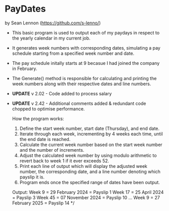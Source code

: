 # PayDates
by  Sean Lennon (https://github.com/s-lenno/)

 * This basic program is used to output each of my paydays in respect to the yearly calendar in my current job. 
 * It generates week numbers with corresponding dates, simulating a pay schedule starting from a specified week number and date. 
 * The pay schedule initally starts at 9 becasue I had joined the company in February.
 * The Generate() method is responsible for calculating and printing the week numbers along with their respective dates and line numbers.
 * **UPDATE** v 2.02 - Code added to process salary
 * **UPDATE** v 2.42 - Additional comments added & redundant code chopped to optimise performance.

    How the program works:
    1. Define the start week number, start date (Thursday), and end date.
    2. Iterate through each week, incrementing by 4 weeks each time, until the end date is reached.
    3. Calculate the current week number based on the start week number and the number of increments.
    4. Adjust the calculated week number by using modulo arithmetic to revert back to week 1 if it ever exceeds 52.
    5. Print each line of output which will display the adjusted week number, the corresponding date, and a line number denoting which payslip it is.
    6. Program ends once the specified range of dates have been output.

   Output:
    Week 9 = 29 February 2024 = Payslip 1
    Week 17 = 25 April 2024 = Payslip 3
    Week 45 = 07 November 2024 = Payslip 10
    ...
    Week 9 = 27 February 2025 = Payslip 14 
    */

